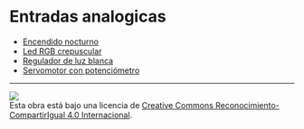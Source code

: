 # Entradas analogicas

* [Encendido nocturno](Encendido-nocturno/README.md)
* [Led RGB crepuscular](Led-RGB-crepuscular/README.md)
* [Regulador de luz blanca](Regulador-de-luz-blanca/README.md)
* [Servomotor con potenciómetro](Servomotor-con-potenciometro/README.md)

---

<img src="http://i.creativecommons.org/l/by-sa/4.0/88x31.png" /><br>
Esta obra está bajo una licencia de [Creative Commons Reconocimiento-CompartirIgual 4.0 Internacional](https://creativecommons.org/licenses/by-sa/4.0/deed.es_ES).